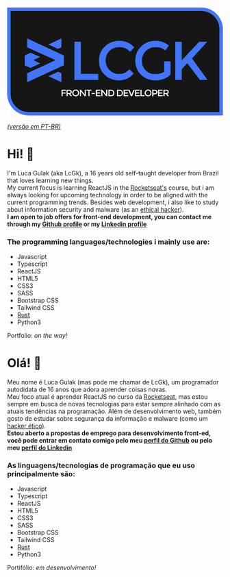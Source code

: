 ![logo](https://raw.githubusercontent.com/LcGk/LcGk/main/LCGK_LOGO.png)

*[(versão em PT-BR)](#ol%C3%A1-)*

# Hi! 👋
I'm Luca Gulak (aka LcGk), a 16 years old self-taught developer from Brazil that loves learning new things. <br/>
My current focus is learning ReactJS in the [Rocketseat's](https://github.com/RocketSeat) course, but i am always looking for upcoming technology in order to be aligned with the current programming trends.
Besides web development, i also like to study about information security and malware (as an [ethical hacker](https://en.wikipedia.org/wiki/White_hat_%28computer_security%29)). <br/>
**I am open to job offers for front-end development, you can contact me through my [Github profile](https://github.com/LcGk) or my [Linkedin profile](https://www.linkedin.com/in/luca-g-3263b018a//)**

### The programming languages/technologies i mainly use are:
* Javascript
* Typescript
* ReactJS
* HTML5
* CSS3
* SASS
* Bootstrap CSS
* Tailwind CSS
* [Rust](https://en.wikipedia.org/wiki/Rust_(programming_language))
* Python3

Portfolio: *on the way!*

# Olá! 👋
Meu nome é Luca Gulak (mas pode me chamar de LcGk), um programador autodidata de 16 anos que adora aprender coisas novas. <br/>
Meu foco atual é aprender ReactJS no curso da [Rocketseat](https://github.com/RocketSeat), mas estou sempre em busca de novas tecnologias para estar sempre alinhado com as atuais tendências na programação.
Além de desenvolvimento web, também gosto de estudar sobre segurança da informação e malware (como um [hacker ético](https://www.portalgsti.com.br/profissoes-de-ti/hacker-etico/)). <br/>
**Estou aberto a propostas de emprego para desenvolvimento front-ed, você pode entrar em contato comigo pelo meu [perfil do Github](https://github.com/LcGk) ou pelo meu [perfil do Linkedin](https://www.linkedin.com/in/luca-g-3263b018a/)**
### As linguagens/tecnologias de programação que eu uso principalmente são:
* Javascript
* Typescript
* ReactJS
* HTML5
* CSS3
* SASS
* Bootstrap CSS
* Tailwind CSS
* [Rust](https://pt.wikipedia.org/wiki/Rust_(linguagem_de_programa%C3%A7%C3%A3o))
* Python3

Portifólio: *em desenvolvimento!*

